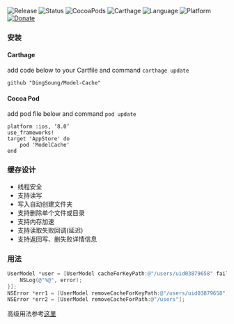 ![Release](https://img.shields.io/github/release/DingSoung/Model-Cache.svg)
![Status](https://travis-ci.org/DingSoung/Model-Cache.svg?branch=master)
![CocoaPods](https://img.shields.io/cocoapods/v/ModelCache.svg)
![Carthage](https://img.shields.io/badge/Carthage-compatible-yellow.svg?style=flat)
![Language](https://img.shields.io/badge/Swift-3.1-FFAC45.svg?style=flat)
![Platform](http://img.shields.io/badge/Platform-iOS-E9C2BD.svg?style=flat)
[![Donate](https://img.shields.io/badge/Donate-PayPal-9EA59D.svg)](paypal.me/DingSongwen)

### 安装
#### Carthage

add code below to your Cartfile and command `carthage update`

```
github "DingSoung/Model-Cache"
```

#### Cocoa Pod

add pod file below and command `pod update`

```
platform :ios, ‘8.0’
use_frameworks!
target 'AppStore' do
	pod	'ModelCache'
end
```

### 缓存设计

* 线程安全
* 支持读写
* 写入自动创建文件夹
* 支持删除单个文件或目录
* 支持内存加速
* 支持读取失败回调(延迟)
* 支持返回写、删失败详情信息

### 用法

```objective-c
UserModel *user = [UserModel cacheForKeyPath:@"/users/uid03879658" fail:^(NSError * _Nonnull error) {
    NSLog(@"%@", error);
}];
NSError *err1 = [UserModel removeCacheForKeyPath:@"/users/uid03879658"];
NSError *err2 = [UserModel removeCacheForPath:@"/users"];
```

高级用法参考[这里](https://github.com/DingSoung/Example)
